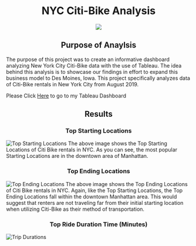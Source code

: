 <h1 align="center"> NYC Citi-Bike Analysis</h1>
<p align="center">
  <img src="https://user-images.githubusercontent.com/89044350/143083961-eca879c5-4477-415d-aa86-93c24a5d4a55.gif")
   >
</p>

<h2 align="center"> Purpose of Anaylsis</h2>
The purpose of this project was to create an informative dashboard analyzing New York City Citi-Bike data with the use of Tableau.  The idea behind this analysis is to showcase our findings in effort to expand this business model to Des Moines, Iowa.  This project specifically analyzes data of Citi-Bike rentals in New York City from August 2019. 

Please Click [Here](https://public.tableau.com/app/profile/jake.wolfe/viz/CitiBikeChallenge_16376892408230/DesMoinesCitiBike?publish=yes) to go to my Tableau Dashboard

<h2 align="center"> Results</h2>

<h3 align="center"> Top Starting Locations</h3>

![Top Starting Locations](https://user-images.githubusercontent.com/89044350/143085111-30cdc078-0c63-4310-a4ea-0a2fc1ff59a2.JPG)
The above image shows the Top Starting Locations of Citi Bike rentals in NYC.  As you can see, the most popular Starting Locations are in the downtown area of Manhattan.

<h3 align="center"> Top Ending Locations</h3>

![Top Ending Locations](https://user-images.githubusercontent.com/89044350/143085628-7f932bf9-c692-47fc-ae6e-9e4f218bcd28.JPG)
The above image shows the Top Ending Locations of Citi Bike rentals in NYC.  Again, like the Top Starting Locations, the Top Ending Locations fall within the downtown Manhattan area.  This would suggest that renters are not traveling far from their initial starting location when utilizing Citi-Bike as their method of transportation.

<h3 align="center"> Top Ride Duration Time (Minutes)</h3>

![Trip Durations](https://user-images.githubusercontent.com/89044350/143086010-84f513ec-edd1-44ee-8806-b8947b106053.JPG)
